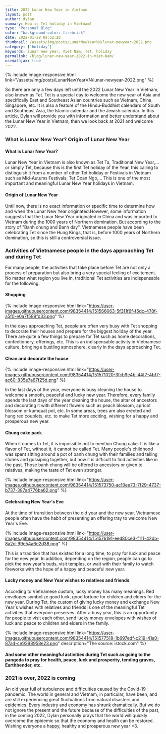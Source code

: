 ```yaml
---
title: 2022 Lunar New Year in Vietnam
layout: post
author: dylan
summary: How is Tet holiday in Vietnam?
type: "Personal Blog"
color: "background-color: firebrick"
date: 2022-01-28 09:52:20
thumbnail: /assets/img/posts/LunarNewYearVN/lunar-newyear-2022.png
category: ['holiday']
keywords: lunar new year, Viet Nam, Tet, holiday
permalink: /blog/lunar-new-year-2022-in-Viet-Nam/
usemathjax: true
---
```


{% include image-responsive.html link="/assets/img/posts/LunarNewYearVN/lunar-newyear-2022.png" %}

So there are only a few days left until the 2022 Lunar New Year in Vietnam, also known as Tet. Tet is a special day to welcome the new year of Asia and specifically East and Southeast Asian countries such as Vietnam, China, Singapore, etc. It is also a feature of the Hindu-Buddhist calendars of South and Southeast Asia, the Islamic calendar and the Jewish calendar. In this article, Dylan will provide you with information and better understand about the Lunar New Year in Vietnam, then we look back at 2021 and welcome 2022.

### What is Lunar New Year? Origin of Lunar New Year

#### What is Lunar New Year?

Lunar New Year in Vietnam is also known as Tet Ta, Traditional New Year,... or simply Tet, because this is the first Tet holiday of the Year, this calling to distinguish it from a number of other Tet holiday or Festivals in Vietnam such as Mid-Autums Festivals, Tet Doan Ngo,... This is one of the most important and meaningful Lunar New Year holidays in Vietnam.

#### Origin of Lunar New Year

Until now, there is no exact information or specific time to determine how and when the Lunar New Year originated.However, some information suggests that the Lunar New Year originated in China and was imported to Vietnam during the 1000 years of Northern domination. But according to the story of "Banh chung and Banh day", Vietnamese people have been celebrating Tet since the Hung Kings, that is, before 1000 years of Northern domination, so this is still a controversial issue.

### Activities of Vietnamese people in the days approaching Tet and during Tet

For many people, the activities that take place before Tet are not only a process of preparation but also bring a very special feeling of excitement. No matter what region you live in, traditional Tet activities are indispensable for the following:

#### **Shopping**

{% include image-responsive.html link="https://user-images.githubusercontent.com/98354414/151566063-5f311f6f-f5dc-478f-a5f0-e0a7f589fd33.png" %}

In the days approaching Tet, people are often very busy with Tet shopping to decorate their houses and prepare for the biggest holiday of the year.
There are quite a few things to prepare for Tet such as home decorations, confectionery, offerings, etc. This is an indispensable activity in Vietnamese culture, bringing a bustling atmosphere, clearly in the days approaching Tet.

#### **Clean and decorate the house**

{% include image-responsive.html link="https://user-images.githubusercontent.com/98354414/151571020-3fcb9e4b-44f7-4bf7-ac60-835e7a67f25d.png" %}

In the last days of the year, everyone is busy cleaning the house to welcome a smooth, peaceful and lucky new year.
Therefore, every family spends the last days of the year cleaning the house, the altar of ancestors and decorating it with different flowers such as peach blossom, apricot blossom or kumquat pot, etc. In some areas, trees are also erected and hung red couplets, etc. to make Tet more exciting, wishing for a happy and prosperous new year.

#### **Chung cake pack**

When it comes to Tet, it is impossible not to mention Chung cake. It is like a flavor of Tet, without it, it cannot be called Tet. Many people's childhood was spent sitting around a pot of banh chung with their families and telling stories and gossiping together, but now it is difficult to find activities like in the past. Those banh chung will be offered to ancestors or given to relatives, making the taste of Tet even stronger.

{% include image-responsive.html link="https://user-images.githubusercontent.com/98354414/151573750-ac10ee73-7f29-4737-b737-387a4776ba62.png" %}

#### **Celebrating New Year's Eve**

At the time of transition between the old year and the new year, Vietnamese people often have the habit of presenting an offering tray to welcome New Year's Eve.

{% include image-responsive.html link="https://user-images.githubusercontent.com/98354414/151576191-eed80ce3-f111-42db-8a2d-99e54a6e2d38.png" %}

This is a tradition that has existed for a long time, to pray for luck and peace for the new year. In addition, depending on the region, people can go to pick the new year's buds, visit temples, or wait with their family to watch fireworks with the hope of a happy and peaceful new year.

#### **Lucky money and New Year wishes to relatives and friends**

According to Vietnamese custom, lucky money has many meanings. Red envelopes symbolize good luck, good fortune for children and elders for the new year.
During Tet, the custom of giving lucky money and exchange New Year's wishes with relatives and friends is one of the meaningful Tet activities that everyone preserves. After a busy year, this is an opportunity for people to visit each other, send lucky money envelopes with wishes of luck and peace to children and elders in the family.

{% include image-responsive.html link="https://user-images.githubusercontent.com/98354414/151577518-1b697edf-c219-41a0-87ad-ce9398958e23.png" description="The source: istock.com" %}

#### And some other meaningful activities during Tet such as going to the pangoda to pray for health, peace, luck and prosperity, tending graves, Earthbender, etc.


### 2021 is over, 2022 is coming

An old year full of turbulence and difficulties caused by the Covid-19 pandemic. The world in general and Vietnam, in particular, have been, and are still experiencing great fluctuations from natural disasters and epidemics. Every industry and economy has shrunk dramatically. But we do not ignore the present and the future because of the difficulties of the past, in the coming 2022, Dylan personally prays that the world will quickly overcome the epidemic so that the economy and health can be restored. Wishing everyone a happy, healthy and prosperous new year <3.













